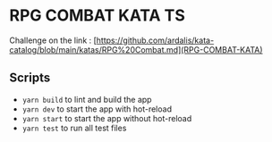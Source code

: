 # RPG COMBAT KATA TS

Challenge on the link : [https://github.com/ardalis/kata-catalog/blob/main/katas/RPG%20Combat.md](RPG-COMBAT-KATA)

## Scripts

- `yarn build` to lint and build the app
- `yarn dev` to start the app with hot-reload
- `yarn start` to start the app without hot-reload
- `yarn test` to run all test files
